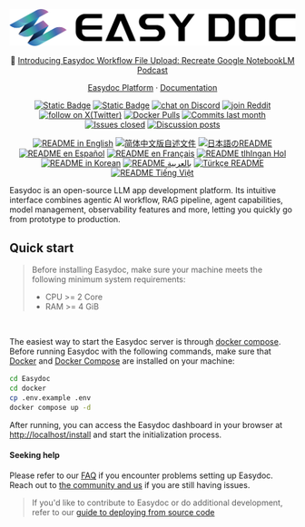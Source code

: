 ![cover-v5-optimized](/assets/readme_cover.png)

<p align="center">
  📌 <a href="http://47.251.124.22:8081/use-cases">Introducing Easydoc Workflow File Upload: Recreate Google NotebookLM Podcast</a>
</p>

<p align="center">
  <a href="https://platform.easydoc-ai.sh">Easydoc Platform</a> ·
  <a href="https://easydoc-ai.sh">Documentation</a>
</p>

<p align="center">
    <a href="https://easydoc-ai" target="_blank">
        <img alt="Static Badge" src="https://img.shields.io/badge/Product-F04438"></a>
    <a href="https://easydoc-ai/pricing" target="_blank">
        <img alt="Static Badge" src="https://img.shields.io/badge/free-pricing?logo=free&color=%20%23155EEF&label=pricing&labelColor=%20%23528bff"></a>
    <a href="https://discord.gg/FngNHpbcY7" target="_blank">
        <img src="https://img.shields.io/discord/1082486657678311454?logo=discord&labelColor=%20%235462eb&logoColor=%20%23f5f5f5&color=%20%235462eb"
            alt="chat on Discord"></a>
    <a href="https://reddit.com/r/Easydocai" target="_blank">  
        <img src="https://img.shields.io/reddit/subreddit-subscribers/Easydocai?style=plastic&logo=reddit&label=r%2FEasydocai&labelColor=white"
            alt="join Reddit"></a>
    <a href="https://twitter.com/intent/follow?screen_name=Easydoc_ai" target="_blank">
        <img src="https://img.shields.io/twitter/follow/Easydoc_ai?logo=X&color=%20%23f5f5f5"
            alt="follow on X(Twitter)"></a>
    <a href="https://hub.docker.com/u/langgenius" target="_blank">
        <img alt="Docker Pulls" src="https://img.shields.io/docker/pulls/langgenius/Easydoc-web?labelColor=%20%23FDB062&color=%20%23f79009"></a>
    <a href="https://github.com/langgenius/Easydoc/graphs/commit-activity" target="_blank">
        <img alt="Commits last month" src="https://img.shields.io/github/commit-activity/m/langgenius/Easydoc?labelColor=%20%2332b583&color=%20%2312b76a"></a>
    <a href="https://github.com/langgenius/Easydoc/" target="_blank">
        <img alt="Issues closed" src="https://img.shields.io/github/issues-search?query=repo%3Alanggenius%2FEasydoc%20is%3Aclosed&label=issues%20closed&labelColor=%20%237d89b0&color=%20%235d6b98"></a>
    <a href="https://github.com/langgenius/Easydoc/discussions/" target="_blank">
        <img alt="Discussion posts" src="https://img.shields.io/github/discussions/langgenius/Easydoc?labelColor=%20%239b8afb&color=%20%237a5af8"></a>
</p>

<p align="center">
  <a href="./README.md"><img alt="README in English" src="https://img.shields.io/badge/English-d9d9d9"></a>
  <a href="./README_CN.md"><img alt="简体中文版自述文件" src="https://img.shields.io/badge/简体中文-d9d9d9"></a>
  <a href="./README_JA.md"><img alt="日本語のREADME" src="https://img.shields.io/badge/日本語-d9d9d9"></a>
  <a href="./README_ES.md"><img alt="README en Español" src="https://img.shields.io/badge/Español-d9d9d9"></a>
  <a href="./README_FR.md"><img alt="README en Français" src="https://img.shields.io/badge/Français-d9d9d9"></a>
  <a href="./README_KL.md"><img alt="README tlhIngan Hol" src="https://img.shields.io/badge/Klingon-d9d9d9"></a>
  <a href="./README_KR.md"><img alt="README in Korean" src="https://img.shields.io/badge/한국어-d9d9d9"></a>
  <a href="./README_AR.md"><img alt="README بالعربية" src="https://img.shields.io/badge/العربية-d9d9d9"></a>
  <a href="./README_TR.md"><img alt="Türkçe README" src="https://img.shields.io/badge/Türkçe-d9d9d9"></a>
  <a href="./README_VI.md"><img alt="README Tiếng Việt" src="https://img.shields.io/badge/Ti%E1%BA%BFng%20Vi%E1%BB%87t-d9d9d9"></a>
</p>


Easydoc is an open-source LLM app development platform. Its intuitive interface combines agentic AI workflow, RAG pipeline, agent capabilities, model management, observability features and more, letting you quickly go from prototype to production. 

## Quick start
> Before installing Easydoc, make sure your machine meets the following minimum system requirements:
> 
>- CPU >= 2 Core
>- RAM >= 4 GiB

</br>

The easiest way to start the Easydoc server is through [docker compose](docker/docker-compose.yaml). Before running Easydoc with the following commands, make sure that [Docker](https://docs.docker.com/get-docker/) and [Docker Compose](https://docs.docker.com/compose/install/) are installed on your machine:

```bash
cd Easydoc
cd docker
cp .env.example .env
docker compose up -d
```

After running, you can access the Easydoc dashboard in your browser at [http://localhost/install](http://localhost/install) and start the initialization process.

#### Seeking help
Please refer to our [FAQ](https://docs.Easydoc.ai/getting-started/install-self-hosted/faqs) if you encounter problems setting up Easydoc. Reach out to [the community and us](#community--contact) if you are still having issues.

> If you'd like to contribute to Easydoc or do additional development, refer to our [guide to deploying from source code](https://docs.Easydoc.ai/getting-started/install-self-hosted/local-source-code)
